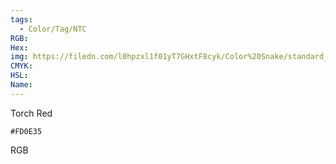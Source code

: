 ```yaml
---
tags:
  - Color/Tag/NTC
RGB:
Hex:
img: https://filedn.com/l0hpzxl1f01yT7GHxtF8cyk/Color%20Snake/standard_csv_to_svg/FD0E35.svg
CMYK:
HSL:
Name:
---
```

Torch Red
```palette
#FD0E35
```
RGB
